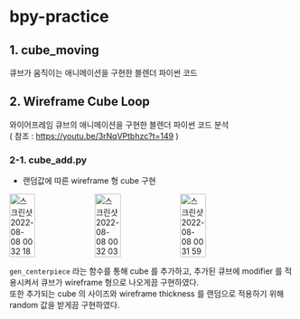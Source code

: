 # bpy-practice

## 1. cube_moving

큐브가 움직이는 애니메이션을 구현한 블렌더 파이썬 코드

## 2. Wireframe Cube Loop
와이어프레임 큐브의 애니메이션을 구현한 블렌더 파이썬 코드 분석 <br>
( 참조 : https://youtu.be/3rNqVPtbhzc?t=149 )

### 2-1. cube_add.py
* 랜덤값에 따른 wireframe 형 cube 구현
<div style="display: flex;">
  <img width="30%" alt="스크린샷 2022-08-08 00 32 18" src="https://user-images.githubusercontent.com/99024754/183298744-992a3d54-1de4-424c-904e-0d159fd56e26.png">
  <img width="30%" alt="스크린샷 2022-08-08 00 32 03" src="https://user-images.githubusercontent.com/99024754/183298748-2fd0bb58-9c35-4fb8-acfe-86b64213da4d.png">
  <img width="30%" alt="스크린샷 2022-08-08 00 31 59" src="https://user-images.githubusercontent.com/99024754/183298751-d6dee5ea-d52b-4b03-8f5b-9d65a239d300.png">
  </div>

`gen_centerpiece` 라는 함수를 통해 cube 를 추가하고, 추가된 큐브에 modifier 를 적용시켜서 큐브가 wireframe 형으로 나오게끔 구현하였다.<br>
또한 추가되는 cube 의 사이즈와 wireframe thickness 를 랜덤으로 적용하기 위해 random 값을 받게끔 구현하였다.



